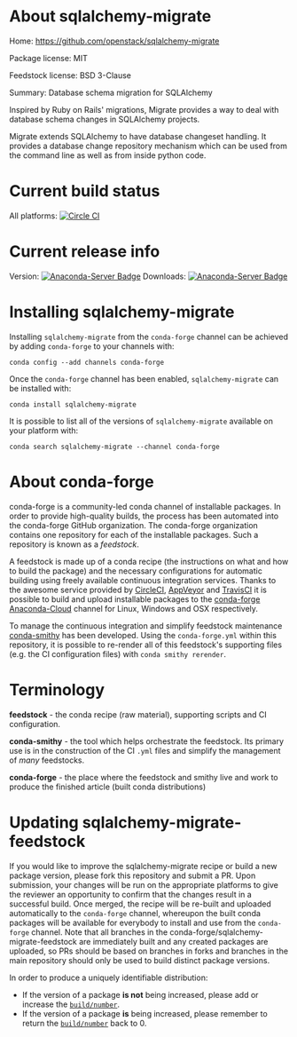 About sqlalchemy-migrate
========================

Home: https://github.com/openstack/sqlalchemy-migrate

Package license: MIT

Feedstock license: BSD 3-Clause

Summary: Database schema migration for SQLAlchemy

Inspired by Ruby on Rails' migrations, Migrate provides a way to deal with
database schema changes in SQLAlchemy projects.

Migrate extends SQLAlchemy to have database changeset handling. It provides
a database change repository mechanism which can be used from the command
line as well as from inside python code.


Current build status
====================

All platforms: [![Circle CI](https://circleci.com/gh/conda-forge/sqlalchemy-migrate-feedstock.svg?style=shield)](https://circleci.com/gh/conda-forge/sqlalchemy-migrate-feedstock)

Current release info
====================
Version: [![Anaconda-Server Badge](https://anaconda.org/conda-forge/sqlalchemy-migrate/badges/version.svg)](https://anaconda.org/conda-forge/sqlalchemy-migrate)
Downloads: [![Anaconda-Server Badge](https://anaconda.org/conda-forge/sqlalchemy-migrate/badges/downloads.svg)](https://anaconda.org/conda-forge/sqlalchemy-migrate)

Installing sqlalchemy-migrate
=============================

Installing `sqlalchemy-migrate` from the `conda-forge` channel can be achieved by adding `conda-forge` to your channels with:

```
conda config --add channels conda-forge
```

Once the `conda-forge` channel has been enabled, `sqlalchemy-migrate` can be installed with:

```
conda install sqlalchemy-migrate
```

It is possible to list all of the versions of `sqlalchemy-migrate` available on your platform with:

```
conda search sqlalchemy-migrate --channel conda-forge
```


About conda-forge
=================

conda-forge is a community-led conda channel of installable packages.
In order to provide high-quality builds, the process has been automated into the
conda-forge GitHub organization. The conda-forge organization contains one repository
for each of the installable packages. Such a repository is known as a *feedstock*.

A feedstock is made up of a conda recipe (the instructions on what and how to build
the package) and the necessary configurations for automatic building using freely
available continuous integration services. Thanks to the awesome service provided by
[CircleCI](https://circleci.com/), [AppVeyor](http://www.appveyor.com/)
and [TravisCI](https://travis-ci.org/) it is possible to build and upload installable
packages to the [conda-forge](https://anaconda.org/conda-forge)
[Anaconda-Cloud](http://docs.anaconda.org/) channel for Linux, Windows and OSX respectively.

To manage the continuous integration and simplify feedstock maintenance
[conda-smithy](http://github.com/conda-forge/conda-smithy) has been developed.
Using the ``conda-forge.yml`` within this repository, it is possible to re-render all of
this feedstock's supporting files (e.g. the CI configuration files) with ``conda smithy rerender``.


Terminology
===========

**feedstock** - the conda recipe (raw material), supporting scripts and CI configuration.

**conda-smithy** - the tool which helps orchestrate the feedstock.
                   Its primary use is in the construction of the CI ``.yml`` files
                   and simplify the management of *many* feedstocks.

**conda-forge** - the place where the feedstock and smithy live and work to
                  produce the finished article (built conda distributions)


Updating sqlalchemy-migrate-feedstock
=====================================

If you would like to improve the sqlalchemy-migrate recipe or build a new
package version, please fork this repository and submit a PR. Upon submission,
your changes will be run on the appropriate platforms to give the reviewer an
opportunity to confirm that the changes result in a successful build. Once
merged, the recipe will be re-built and uploaded automatically to the
`conda-forge` channel, whereupon the built conda packages will be available for
everybody to install and use from the `conda-forge` channel.
Note that all branches in the conda-forge/sqlalchemy-migrate-feedstock are
immediately built and any created packages are uploaded, so PRs should be based
on branches in forks and branches in the main repository should only be used to
build distinct package versions.

In order to produce a uniquely identifiable distribution:
 * If the version of a package **is not** being increased, please add or increase
   the [``build/number``](http://conda.pydata.org/docs/building/meta-yaml.html#build-number-and-string).
 * If the version of a package **is** being increased, please remember to return
   the [``build/number``](http://conda.pydata.org/docs/building/meta-yaml.html#build-number-and-string)
   back to 0.
